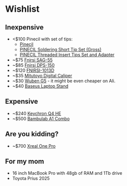 # Wishlist

## Inexpensive

- <$100 Pinecil with set of tips:
  - [Pinecil](https://pine64.com/product/pinecil-smart-mini-portable-soldering-iron/)
  - [PINECIL Soldering Short Tip Set (Gross)](https://pine64.com/product/pinecil-soldering-short-tip-set-gross/)
  - [PINECIL Threaded Insert Tips Set and Adapter](https://pine64.com/product/pinecil-threaded-insert-tips-set-and-adapter/)
- ~$75 [Fnirsi SAG-55](https://www.aliexpress.com/item/1005008672384738.html)
- ~$85 [Fnirsi DPS-150](https://www.aliexpress.com/item/1005007615454524.html)
- ~$120 [FNIRSI-1013D](https://www.aliexpress.com/item/4000861098295.html)
- ~$35 [Mitutoyo Digital Caliper](https://www.aliexpress.com/item/1005008798461422.html)
- ~$30 [Wuben G5](https://www.wubenlight.com/products/wuben-g5-edc-light) - it might be even cheaper on Ali.
- ~$40 [Baseus Laptop Stand](https://www.aliexpress.com/item/1005006863950054.html)

## Expensive

- ~$240 [Keychron Q4 HE](https://www.keychron.com/products/keychron-q4-he-qmk-wireless-custom-keyboard)
- ~$500 [Bambulab A1 Combo](https://us.store.bambulab.com/products/a1?id=579550514255634440)

## Are you kidding?

- ~$700 [Xreal One Pro](https://us.shop.xreal.com/products/xreal-one-pro)

## For my mom

- 16 inch MacBook Pro with 48gb of RAM and 1Tb drive
- Toyota Prius 2025
